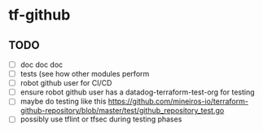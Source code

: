 # tf-github

## TODO
- [ ] doc doc doc
- [ ] tests (see how other modules perform
- [ ] robot github user for CI/CD
- [ ] ensure robot github user has a datadog-terraform-test-org for testing
- [ ] maybe do testing like this https://github.com/mineiros-io/terraform-github-repository/blob/master/test/github_repository_test.go
- [ ] possibly use tflint or tfsec during testing phases
